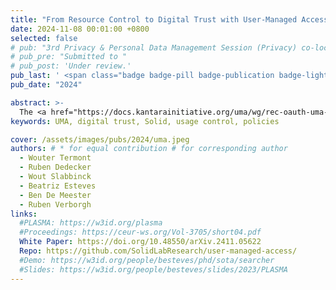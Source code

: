 ```yaml
---
title: "From Resource Control to Digital Trust with User-Managed Access"
date: 2024-11-08 00:01:00 +0800
selected: false
# pub: "3rd Privacy & Personal Data Management Session (Privacy) co-located with the 3rd Solid Symposium (SoSy)"
# pub_pre: "Submitted to "
# pub_post: 'Under review.'
pub_last: ' <span class="badge badge-pill badge-publication badge-light">White Paper</span>'
pub_date: "2024"

abstract: >-
  The <a href="https://docs.kantarainitiative.org/uma/wg/rec-oauth-uma-grant-2.0.html" target="_blank">User-Managed Access (UMA)</a> extension to <a href="http://dx.doi.org/10.17487/RFC6749" target="_blank">OAuth 2.0</a> is a promising candidate for increasing Digital Trust in personal data ecosystems like <a href="https://solidproject.org/" target="_blank">Solid</a>. With minor modifications, it can achieve many requirements regarding usage control and transaction contextualization, even though additional specification is needed to address delegation of control and retraction of usage policies.
keywords: UMA, digital trust, Solid, usage control, policies

cover: /assets/images/pubs/2024/uma.jpeg
authors: # * for equal contribution # for corresponding author
  - Wouter Termont
  - Ruben Dedecker
  - Wout Slabbinck
  - Beatriz Esteves
  - Ben De Meester
  - Ruben Verborgh
links:
  #PLASMA: https://w3id.org/plasma
  #Proceedings: https://ceur-ws.org/Vol-3705/short04.pdf
  White Paper: https://doi.org/10.48550/arXiv.2411.05622
  Repo: https://github.com/SolidLabResearch/user-managed-access/
  #Demo: https://w3id.org/people/besteves/phd/sota/searcher
  #Slides: https://w3id.org/people/besteves/slides/2023/PLASMA
---
```

